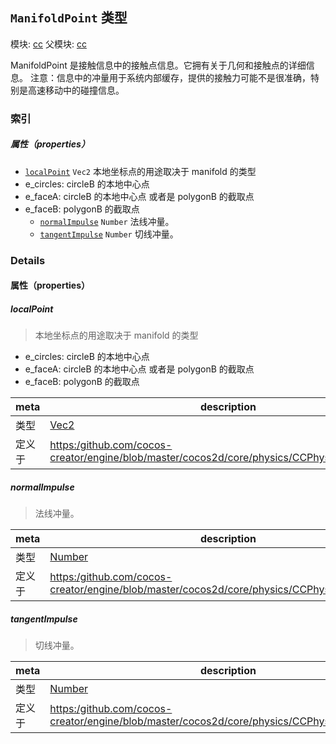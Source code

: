 ## `ManifoldPoint` 类型



模块: [cc](../modules/cc.md)
父模块: [cc](../modules/cc.md)


ManifoldPoint 是接触信息中的接触点信息。它拥有关于几何和接触点的详细信息。
注意：信息中的冲量用于系统内部缓存，提供的接触力可能不是很准确，特别是高速移动中的碰撞信息。


### 索引

##### 属性（properties）

  - [`localPoint`](#localpoint) `Vec2` 本地坐标点的用途取决于 manifold 的类型
- e_circles: circleB 的本地中心点
- e_faceA: circleB 的本地中心点 或者是 polygonB 的截取点
- e_faceB: polygonB 的截取点
  - [`normalImpulse`](#normalimpulse) `Number` 法线冲量。
  - [`tangentImpulse`](#tangentimpulse) `Number` 切线冲量。





### Details


#### 属性（properties）


##### localPoint

> 本地坐标点的用途取决于 manifold 的类型
- e_circles: circleB 的本地中心点
- e_faceA: circleB 的本地中心点 或者是 polygonB 的截取点
- e_faceB: polygonB 的截取点

| meta | description |
|------|-------------|
| 类型 | <a href="../classes/Vec2.html" class="crosslink">Vec2</a> |
| 定义于 | [https:/github.com/cocos-creator/engine/blob/master/cocos2d/core/physics/CCPhysicsContact.js:62](https:/github.com/cocos-creator/engine/blob/master/cocos2d/core/physics/CCPhysicsContact.js#L62) |



##### normalImpulse

> 法线冲量。

| meta | description |
|------|-------------|
| 类型 | <a href="https://developer.mozilla.org/en/JavaScript/Reference/Global_Objects/Number" class="crosslink external" target="_blank">Number</a> |
| 定义于 | [https:/github.com/cocos-creator/engine/blob/master/cocos2d/core/physics/CCPhysicsContact.js:75](https:/github.com/cocos-creator/engine/blob/master/cocos2d/core/physics/CCPhysicsContact.js#L75) |



##### tangentImpulse

> 切线冲量。

| meta | description |
|------|-------------|
| 类型 | <a href="https://developer.mozilla.org/en/JavaScript/Reference/Global_Objects/Number" class="crosslink external" target="_blank">Number</a> |
| 定义于 | [https:/github.com/cocos-creator/engine/blob/master/cocos2d/core/physics/CCPhysicsContact.js:82](https:/github.com/cocos-creator/engine/blob/master/cocos2d/core/physics/CCPhysicsContact.js#L82) |






